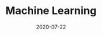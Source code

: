 ---
layout: post
title: "Machine Learning "
date: 2020-07-22
desc: "Machine Learning Development Life Cycle"
keywords: Machine Learning, Supervised, Unsupervised, Reinforcement
categories: [AI]
tags: [Machine Learning, Supervised, Unsupervised, Reinforcement]
---